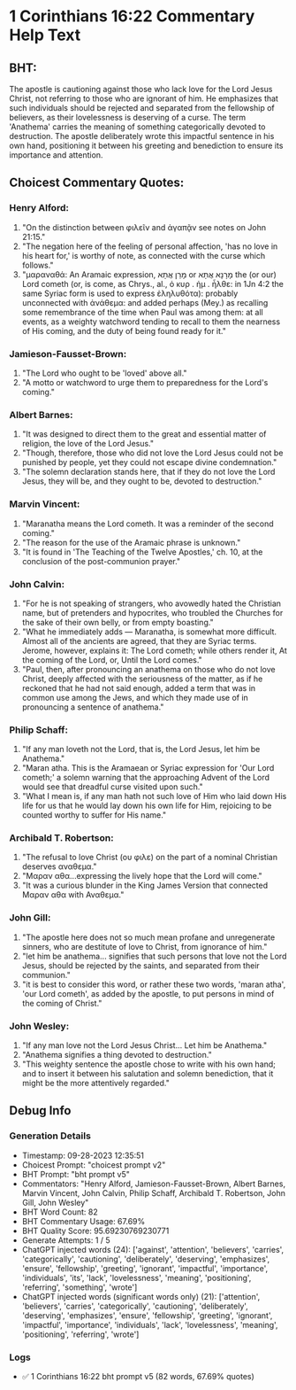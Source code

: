 # 1 Corinthians 16:22 Commentary Help Text

## BHT:
The apostle is cautioning against those who lack love for the Lord Jesus Christ, not referring to those who are ignorant of him. He emphasizes that such individuals should be rejected and separated from the fellowship of believers, as their lovelessness is deserving of a curse. The term 'Anathema' carries the meaning of something categorically devoted to destruction. The apostle deliberately wrote this impactful sentence in his own hand, positioning it between his greeting and benediction to ensure its importance and attention.

## Choicest Commentary Quotes:
### Henry Alford:
1. "On the distinction between φιλεῖν and ἀγαπᾷν see notes on John 21:15."
2. "The negation here of the feeling of personal affection, 'has no love in his heart for,' is worthy of note, as connected with the curse which follows."
3. "μαραναθά: An Aramaic expression, מָרַן אֲתָא or מָרָנָא אֲתָא the (or our) Lord cometh (or, is come, as Chrys., al., ὁ κυρ . ἡμ . ἦλθε: in 1Jn 4:2 the same Syriac form is used to express ἐληλυθότα): probably unconnected with ἀνάθεμα: and added perhaps (Mey.) as recalling some remembrance of the time when Paul was among them: at all events, as a weighty watchword tending to recall to them the nearness of His coming, and the duty of being found ready for it."

### Jamieson-Fausset-Brown:
1. "The Lord who ought to be 'loved' above all."
2. "A motto or watchword to urge them to preparedness for the Lord's coming."

### Albert Barnes:
1. "It was designed to direct them to the great and essential matter of religion, the love of the Lord Jesus."
2. "Though, therefore, those who did not love the Lord Jesus could not be punished by people, yet they could not escape divine condemnation."
3. "The solemn declaration stands here, that if they do not love the Lord Jesus, they will be, and they ought to be, devoted to destruction."

### Marvin Vincent:
1. "Maranatha means the Lord cometh. It was a reminder of the second coming."
2. "The reason for the use of the Aramaic phrase is unknown."
3. "It is found in 'The Teaching of the Twelve Apostles,' ch. 10, at the conclusion of the post-communion prayer."

### John Calvin:
1. "For he is not speaking of strangers, who avowedly hated the Christian name, but of pretenders and hypocrites, who troubled the Churches for the sake of their own belly, or from empty boasting."
2. "What he immediately adds — Maranatha, is somewhat more difficult. Almost all of the ancients are agreed, that they are Syriac terms. Jerome, however, explains it: The Lord cometh; while others render it, At the coming of the Lord, or, Until the Lord comes."
3. "Paul, then, after pronouncing an anathema on those who do not love Christ, deeply affected with the seriousness of the matter, as if he reckoned that he had not said enough, added a term that was in common use among the Jews, and which they made use of in pronouncing a sentence of anathema."

### Philip Schaff:
1. "If any man loveth not the Lord, that is, the Lord Jesus, let him be Anathema." 
2. "Maran atha. This is the Aramaean or Syriac expression for 'Our Lord cometh;' a solemn warning that the approaching Advent of the Lord would see that dreadful curse visited upon such." 
3. "What I mean is, if any man hath not such love of Him who laid down His life for us that he would lay down his own life for Him, rejoicing to be counted worthy to suffer for His name."

### Archibald T. Robertson:
1. "The refusal to love Christ (ου φιλε) on the part of a nominal Christian deserves αναθεμα."
2. "Μαραν αθα...expressing the lively hope that the Lord will come."
3. "It was a curious blunder in the King James Version that connected Μαραν αθα with Αναθεμα."

### John Gill:
1. "The apostle here does not so much mean profane and unregenerate sinners, who are destitute of love to Christ, from ignorance of him."
2. "let him be anathema... signifies that such persons that love not the Lord Jesus, should be rejected by the saints, and separated from their communion."
3. "it is best to consider this word, or rather these two words, 'maran atha', 'our Lord cometh', as added by the apostle, to put persons in mind of the coming of Christ."

### John Wesley:
1. "If any man love not the Lord Jesus Christ... Let him be Anathema." 
2. "Anathema signifies a thing devoted to destruction." 
3. "This weighty sentence the apostle chose to write with his own hand; and to insert it between his salutation and solemn benediction, that it might be the more attentively regarded."


## Debug Info
### Generation Details
- Timestamp: 09-28-2023 12:35:51
- Choicest Prompt: "choicest prompt v2"
- BHT Prompt: "bht prompt v5"
- Commentators: "Henry Alford, Jamieson-Fausset-Brown, Albert Barnes, Marvin Vincent, John Calvin, Philip Schaff, Archibald T. Robertson, John Gill, John Wesley"
- BHT Word Count: 82
- BHT Commentary Usage: 67.69%
- BHT Quality Score: 95.69230769230771
- Generate Attempts: 1 / 5
- ChatGPT injected words (24):
	['against', 'attention', 'believers', 'carries', 'categorically', 'cautioning', 'deliberately', 'deserving', 'emphasizes', 'ensure', 'fellowship', 'greeting', 'ignorant', 'impactful', 'importance', 'individuals', 'its', 'lack', 'lovelessness', 'meaning', 'positioning', 'referring', 'something', 'wrote']
- ChatGPT injected words (significant words only) (21):
	['attention', 'believers', 'carries', 'categorically', 'cautioning', 'deliberately', 'deserving', 'emphasizes', 'ensure', 'fellowship', 'greeting', 'ignorant', 'impactful', 'importance', 'individuals', 'lack', 'lovelessness', 'meaning', 'positioning', 'referring', 'wrote']

### Logs
- ✅ 1 Corinthians 16:22 bht prompt v5 (82 words, 67.69% quotes)
